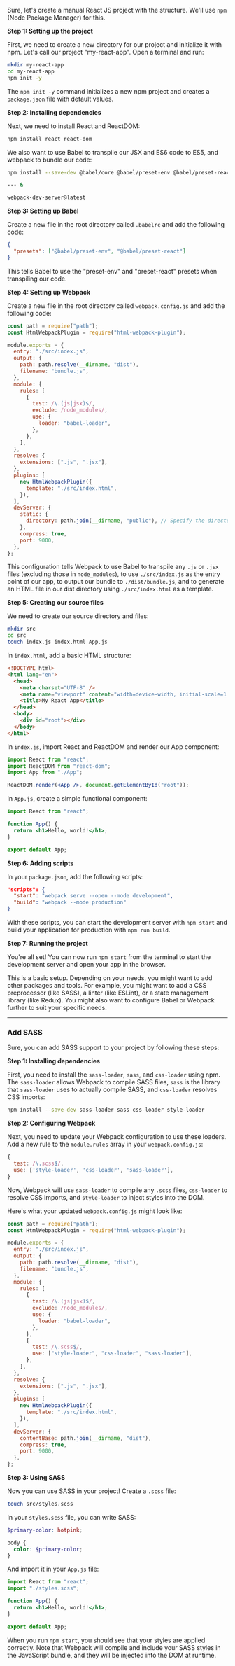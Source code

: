 Sure, let's create a manual React JS project with the structure. We'll use `npm` (Node Package Manager) for this.

**Step 1: Setting up the project**

First, we need to create a new directory for our project and initialize it with npm. Let's call our project "my-react-app". Open a terminal and run:

```bash
mkdir my-react-app
cd my-react-app
npm init -y
```

The `npm init -y` command initializes a new npm project and creates a `package.json` file with default values.

**Step 2: Installing dependencies**

Next, we need to install React and ReactDOM:

```bash
npm install react react-dom
```

We also want to use Babel to transpile our JSX and ES6 code to ES5, and webpack to bundle our code:

```bash
npm install --save-dev @babel/core @babel/preset-env @babel/preset-react babel-loader webpack webpack-cli webpack-dev-server html-webpack-plugin

--- &

webpack-dev-server@latest
```

**Step 3: Setting up Babel**

Create a new file in the root directory called `.babelrc` and add the following code:

```json
{
  "presets": ["@babel/preset-env", "@babel/preset-react"]
}
```

This tells Babel to use the "preset-env" and "preset-react" presets when transpiling our code.

**Step 4: Setting up Webpack**

Create a new file in the root directory called `webpack.config.js` and add the following code:

```javascript
const path = require("path");
const HtmlWebpackPlugin = require("html-webpack-plugin");

module.exports = {
  entry: "./src/index.js",
  output: {
    path: path.resolve(__dirname, "dist"),
    filename: "bundle.js",
  },
  module: {
    rules: [
      {
        test: /\.(js|jsx)$/,
        exclude: /node_modules/,
        use: {
          loader: "babel-loader",
        },
      },
    ],
  },
  resolve: {
    extensions: [".js", ".jsx"],
  },
  plugins: [
    new HtmlWebpackPlugin({
      template: "./src/index.html",
    }),
  ],
  devServer: {
    static: {
      directory: path.join(__dirname, "public"), // Specify the directory to serve static files from
    },
    compress: true,
    port: 9000,
  },
};
```

This configuration tells Webpack to use Babel to transpile any `.js` or `.jsx` files (excluding those in `node_modules`), to use `./src/index.js` as the entry point of our app, to output our bundle to `./dist/bundle.js`, and to generate an HTML file in our dist directory using `./src/index.html` as a template.

**Step 5: Creating our source files**

We need to create our source directory and files:

```bash
mkdir src
cd src
touch index.js index.html App.js
```

In `index.html`, add a basic HTML structure:

```html
<!DOCTYPE html>
<html lang="en">
  <head>
    <meta charset="UTF-8" />
    <meta name="viewport" content="width=device-width, initial-scale=1.0" />
    <title>My React App</title>
  </head>
  <body>
    <div id="root"></div>
  </body>
</html>
```

In `index.js`, import React and ReactDOM and render our App component:

```jsx
import React from "react";
import ReactDOM from "react-dom";
import App from "./App";

ReactDOM.render(<App />, document.getElementById("root"));
```

In `App.js`, create a simple functional component:

```jsx
import React from "react";

function App() {
  return <h1>Hello, world!</h1>;
}

export default App;
```

**Step 6: Adding scripts**

In your `package.json`, add the following scripts:

```json
"scripts": {
  "start": "webpack serve --open --mode development",
  "build": "webpack --mode production"
}
```

With these scripts, you can start the development server with `npm start` and build your application for production with `npm run build`.

**Step 7: Running the project**

You're all set! You can now run `npm start` from the terminal to start the development server and open your app in the browser.

This is a basic setup. Depending on your needs, you might want to add other packages and tools. For example, you might want to add a CSS preprocessor (like SASS), a linter (like ESLint), or a state management library (like Redux). You might also want to configure Babel or Webpack further to suit your specific needs.

---

### Add SASS

Sure, you can add SASS support to your project by following these steps:

**Step 1: Installing dependencies**

First, you need to install the `sass-loader`, `sass`, and `css-loader` using npm. The `sass-loader` allows Webpack to compile SASS files, `sass` is the library that `sass-loader` uses to actually compile SASS, and `css-loader` resolves CSS imports:

```bash
npm install --save-dev sass-loader sass css-loader style-loader
```

**Step 2: Configuring Webpack**

Next, you need to update your Webpack configuration to use these loaders. Add a new rule to the `module.rules` array in your `webpack.config.js`:

```javascript
{
  test: /\.scss$/,
  use: ['style-loader', 'css-loader', 'sass-loader'],
}
```

Now, Webpack will use `sass-loader` to compile any `.scss` files, `css-loader` to resolve CSS imports, and `style-loader` to inject styles into the DOM.

Here's what your updated `webpack.config.js` might look like:

```javascript
const path = require("path");
const HtmlWebpackPlugin = require("html-webpack-plugin");

module.exports = {
  entry: "./src/index.js",
  output: {
    path: path.resolve(__dirname, "dist"),
    filename: "bundle.js",
  },
  module: {
    rules: [
      {
        test: /\.(js|jsx)$/,
        exclude: /node_modules/,
        use: {
          loader: "babel-loader",
        },
      },
      {
        test: /\.scss$/,
        use: ["style-loader", "css-loader", "sass-loader"],
      },
    ],
  },
  resolve: {
    extensions: [".js", ".jsx"],
  },
  plugins: [
    new HtmlWebpackPlugin({
      template: "./src/index.html",
    }),
  ],
  devServer: {
    contentBase: path.join(__dirname, "dist"),
    compress: true,
    port: 9000,
  },
};
```

**Step 3: Using SASS**

Now you can use SASS in your project! Create a `.scss` file:

```bash
touch src/styles.scss
```

In your `styles.scss` file, you can write SASS:

```scss
$primary-color: hotpink;

body {
  color: $primary-color;
}
```

And import it in your `App.js` file:

```jsx
import React from "react";
import "./styles.scss";

function App() {
  return <h1>Hello, world!</h1>;
}

export default App;
```

When you run `npm start`, you should see that your styles are applied correctly. Note that Webpack will compile and include your SASS styles in the JavaScript bundle, and they will be injected into the DOM at runtime.
